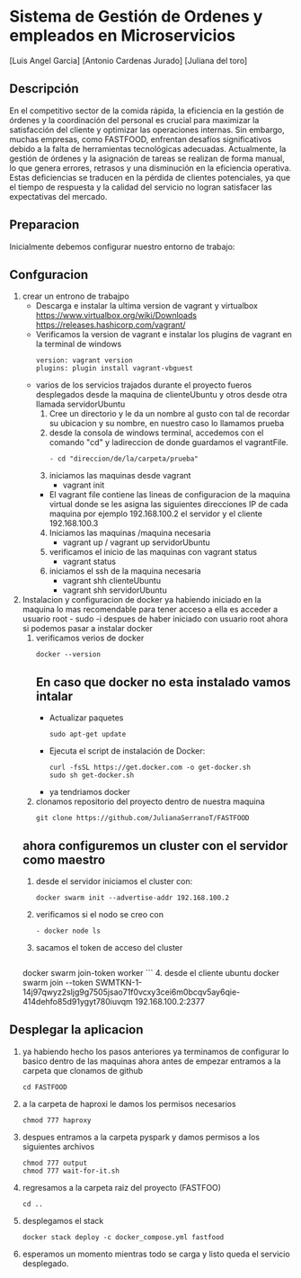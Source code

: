 # **Sistema de Gestión de Ordenes y empleados en Microservicios**
[Luis Angel Garcia]
[Antonio Cardenas Jurado]
[Juliana del toro]

## Descripción  
En el competitivo sector de la comida rápida, la eficiencia en la gestión de órdenes y la coordinación del personal es crucial para maximizar la satisfacción del cliente y optimizar las operaciones internas. Sin embargo, muchas empresas, como FASTFOOD, enfrentan desafíos significativos debido a la falta de herramientas tecnológicas adecuadas. Actualmente, la gestión de órdenes y la asignación de tareas se realizan de forma manual, lo que genera errores, retrasos y una disminución en la eficiencia operativa. Estas deficiencias se traducen en la pérdida de clientes potenciales, ya que el tiempo de respuesta y la calidad del servicio no logran satisfacer las expectativas del mercado.

## Preparacion
Inicialmente debemos configurar nuestro entorno de trabajo:

## Confguracion 
1. crear un entrono de trabajpo
    - Descarga e instalar la ultima version de vagrant y virtualbox
        https://www.virtualbox.org/wiki/Downloads
        https://releases.hashicorp.com/vagrant/
    - Verificamos la version de vagrant e instalar los plugins de vagrant en la terminal de windows
        ```
        version: vagrant version
        plugins: plugin install vagrant-vbguest
        ```
    - varios de los servicios trajados durante el proyecto fueros desplegados desde la maquina de clienteUbuntu y otros desde otra llamada servidorUbuntu
        1. Cree un directorio y le da un nombre al gusto con tal de recordar su ubicacion y su nombre, en nuestro caso lo llamamos prueba
        2. desde la consola de windows terminal, accedemos con el comando "cd" y ladireccion de donde guardamos el vagrantFile.
            ```
            - cd "direccion/de/la/carpeta/prueba"
            ```
        3. iniciamos las maquinas desde vagrant
            - vagrant init 
        - El vagrant file contiene las lineas de configuracion de la maquina virtual donde se les asigna las siguientes direcciones IP de cada maquina por ejemplo 192.168.100.2 el servidor y el cliente 192.168.100.3
        4. Iniciamos las maquinas /maquina necesaria
            - vagrant up / vagrant up servidorUbuntu
        5. verificamos el inicio de las maquinas con vagrant status
            - vagrant status
        6. iniciamos el ssh de la maquina necesaria
            - vagrant shh clienteUbuntu
            - vagrant shh servidorUbuntu
2. Instalacion y configuracion de docker
    ya habiendo iniciado en la maquina lo mas recomendable para tener acceso a ella es acceder a usuario root
        - sudo -i
    despues de haber iniciado con usuario root ahora si podemos pasar a instalar docker 
    1. verificamos verios de docker 
        ```
        docker --version
        ```
        ## En caso que docker no esta instalado vamos intalar
        - Actualizar paquetes
            ```
            sudo apt-get update
            ```
        - Ejecuta el script de instalación de Docker:
            ```
            curl -fsSL https://get.docker.com -o get-docker.sh
            sudo sh get-docker.sh
            ```
        - ya tendriamos docker
    2. clonamos repositorio del proyecto dentro de nuestra maquina
        ```
        git clone https://github.com/JulianaSerranoT/FASTFOOD
        ```
    ## ahora configuremos un cluster con el servidor como maestro 
    1. desde el servidor iniciamos el cluster con:
        ```
        docker swarm init --advertise-addr 192.168.100.2
        ```
    2. verificamos si el nodo se creo con 
        ```
        - docker node ls
        ```
    3. sacamos el token de acceso del cluster
        ```
      docker swarm join-token worker
        ```
    4. desde el cliente ubuntu 
        docker swarm join --token SWMTKN-1-14j97qwyz2sljg9g7505jsao71f0vcxy3cei6m0bcqv5ay6qie-414dehfo85d91ygyt780iuvqm 192.168.100.2:2377
## Desplegar la aplicacion
1. ya habiendo hecho los pasos anteriores ya terminamos de configurar lo basico dentro de las maquinas ahora antes de empezar entramos a la carpeta que clonamos de github 
    ```
    cd FASTFOOD
    ```
2. a la carpeta de haproxi le damos los permisos necesarios
    ```
    chmod 777 haproxy
    ```
3.  despues entramos a la carpeta pyspark y damos permisos a los siguientes archivos  
    ```
    chmod 777 output
    chmod 777 wait-for-it.sh
    ```
4. regresamos a la carpeta raiz del proyecto (FASTFOO) 
    ```
    cd ..
    ```
5. desplegamos el stack
    ```
    docker stack deploy -c docker_compose.yml fastfood
    ```
6. esperamos un momento mientras todo se carga y listo queda el servicio desplegado.